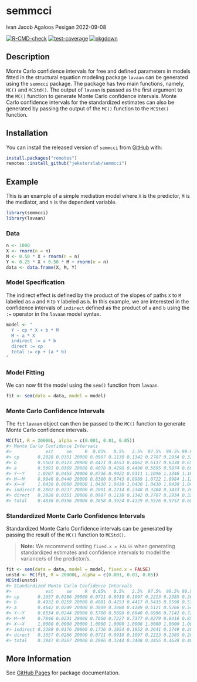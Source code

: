 semmcci
================
Ivan Jacob Agaloos Pesigan
2022-09-08

<!-- README.md is generated from README.Rmd. Please edit that file -->
<!-- badges: start -->

[![R-CMD-check](https://github.com/jeksterslab/semmcci/workflows/R-CMD-check/badge.svg)](https://github.com/jeksterslab/semmcci/actions)
[![test-coverage](https://github.com/jeksterslab/semmcci/actions/workflows/test-coverage.yaml/badge.svg)](https://github.com/jeksterslab/semmcci/actions/workflows/test-coverage.yaml)
[![pkgdown](https://github.com/jeksterslab/semmcci/actions/workflows/pkgdown.yaml/badge.svg)](https://github.com/jeksterslab/semmcci/actions/workflows/pkgdown.yaml)
<!-- badges: end -->

## Description

Monte Carlo confidence intervals for free and defined parameters in
models fitted in the structural equation modeling package `lavaan` can
be generated using the `semmcci` package. The package has two main
functions, namely, `MC()` and `MCStd()`. The output of `lavaan` is
passed as the first argument to the `MC()` function to generate Monte
Carlo confidence intervals. Monte Carlo confidence intervals for the
standardized estimates can also be generated by passing the output of
the `MC()` function to the `MCStd()` function.

## Installation

You can install the released version of `semmcci` from
[GitHub](https://github.com/jeksterslab/semmcci) with:

``` r
install.packages("remotes")
remotes::install_github("jeksterslab/semmcci")
```

## Example

This is an example of a simple mediation model where `X` is the
predictor, `M` is the mediator, and `Y` is the dependent variable.

``` r
library(semmcci)
library(lavaan)
```

### Data

``` r
n <- 1000
X <- rnorm(n = n)
M <- 0.50 * X + rnorm(n = n)
Y <- 0.25 * X + 0.50 * M + rnorm(n = n)
data <- data.frame(X, M, Y)
```

### Model Specification

The indirect effect is defined by the product of the slopes of paths `X`
to `M` labeled as `a` and `M` to `Y` labeled as `b`. In this example, we
are interested in the confidence intervals of `indirect` defined as the
product of `a` and `b` using the `:=` operator in the `lavaan` model
syntax.

``` r
model <- "
  Y ~ cp * X + b * M
  M ~ a * X
  indirect := a * b
  direct := cp
  total := cp + (a * b)
"
```

### Model Fitting

We can now fit the model using the `sem()` function from `lavaan`.

``` r
fit <- sem(data = data, model = model)
```

### Monte Carlo Confidence Intervals

The `fit` `lavaan` object can then be passed to the `MC()` function to
generate Monte Carlo confidence intervals.

``` r
MC(fit, R = 20000L, alpha = c(0.001, 0.01, 0.05))
#> Monte Carlo Confidence Intervals
#>             est     se     R  0.05%   0.5%   2.5%  97.5%  99.5% 99.95%
#> cp       0.2028 0.0351 20000 0.0907 0.1130 0.1342 0.2707 0.2934 0.3273
#> b        0.5503 0.0323 20000 0.4421 0.4653 0.4862 0.6137 0.6330 0.6553
#> a        0.5091 0.0309 20000 0.4078 0.4298 0.4490 0.5695 0.5874 0.6090
#> Y~~Y     1.0207 0.0455 20000 0.8736 0.9022 0.9311 1.1096 1.1346 1.1646
#> M~~M     0.9846 0.0440 20000 0.8380 0.8743 0.8989 1.0722 1.0984 1.1234
#> X~~X     1.0430 0.0000 20000 1.0430 1.0430 1.0430 1.0430 1.0430 1.0430
#> indirect 0.2802 0.0237 20000 0.2091 0.2214 0.2348 0.3284 0.3433 0.3667
#> direct   0.2028 0.0351 20000 0.0907 0.1130 0.1342 0.2707 0.2934 0.3273
#> total    0.4830 0.0356 20000 0.3658 0.3924 0.4129 0.5526 0.5752 0.6043
```

### Standardized Monte Carlo Confidence Intervals

Standardized Monte Carlo Confidence intervals can be generated by
passing the result of the `MC()` function to `MCStd()`.

> **Note:** We recommend setting `fixed.x = FALSE` when generating
> standardized estimates and confidence intervals to model the
> variance/s of the predictor/s.

``` r
fit <- sem(data = data, model = model, fixed.x = FALSE)
unstd <- MC(fit, R = 20000L, alpha = c(0.001, 0.01, 0.05))
MCStd(unstd)
#> Standardized Monte Carlo Confidence Intervals
#>             est     se     R  0.05%   0.5%   2.5%  97.5%  99.5% 99.95%
#> cp       0.1657 0.0286 20000 0.0711 0.0910 0.1097 0.2213 0.2385 0.2630
#> b        0.4932 0.0259 20000 0.4081 0.4253 0.4417 0.5435 0.5598 0.5779
#> a        0.4642 0.0249 20000 0.3809 0.3980 0.4149 0.5121 0.5266 0.5431
#> Y~~Y     0.6534 0.0244 20000 0.5700 0.5898 0.6040 0.6996 0.7142 0.7283
#> M~~M     0.7846 0.0231 20000 0.7050 0.7227 0.7377 0.8279 0.8416 0.8549
#> X~~X     1.0000 0.0000 20000 1.0000 1.0000 1.0000 1.0000 1.0000 1.0000
#> indirect 0.2289 0.0176 20000 0.1736 0.1854 0.1952 0.2641 0.2749 0.2886
#> direct   0.1657 0.0286 20000 0.0711 0.0910 0.1097 0.2213 0.2385 0.2630
#> total    0.3947 0.0267 20000 0.2996 0.3244 0.3408 0.4455 0.4628 0.4848
```

## More Information

See [GitHub Pages](https://jeksterslab.github.io/semmcci/index.html) for
package documentation.
